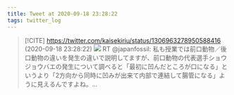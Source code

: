 ```yaml
---
title: Tweet at 2020-09-18 23:28:22
tags: twitter_log
---
```


> [!CITE] https://twitter.com/kaisekiriu/status/1306963278950588416 (2020-09-18 23:28:22)
> ![](https://twitter.com/kaisekiriu/status/1306963278950588416)
> RT @japanfossil: 私も授業では前口動物／後口動物の違いを発生の違いで説明してますが、前口動物の代表選手ショウジョウバエの発生について調べると「最初に凹んだところが口になる」というより「2方向から同時に凹みが出来て内部で連結して腸管になる」ように見えるんですよね。…
